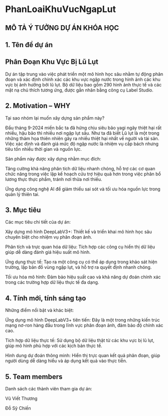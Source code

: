 # PhanLoaiKhuVucNgapLut
## MÔ TẢ Ý TƯỞNG DỰ ÁN KHÓA HỌC

## 1. Tên đề dự án
## Phân Đoạn Khu Vực Bị Lũ Lụt

Dự án tập trung vào việc phát triển một mô hình học sâu nhằm tự động phân đoạn và xác định chính xác các khu vực ngập nước trong hình ảnh các khu vực bị ảnh hưởng bởi lũ lụt. Bộ dữ liệu bao gồm 290 hình ảnh thực tế và các mặt nạ chú thích tương ứng, được gắn nhãn bằng công cụ Label Studio.

## 2. Motivation – WHY
Tại sao nhóm lại muốn xây dựng sản phẩm này?

Đầu tháng 9-2024 miền bắc ta đã hứng chịu siêu bão yagi ngây thiệt hại rất nhiều, hậu bão thì nhiều nơi ngập lụt sâu. Như ta đã biết Lũ lụt là một trong những thảm họa thiên nhiên gây ra nhiều thiệt hại nhất về người và tài sản. Việc xác định và đánh giá mức độ ngập nước là nhiệm vụ cấp bách nhưng tiêu tốn nhiều thời gian và nguồn lực.

Sản phẩm này được xây dựng nhằm mục đích:

Tăng cường khả năng phân tích dữ liệu nhanh chóng, hỗ trợ các cơ quan chức năng trong việc lập kế hoạch cứu trợ hiệu quả hơn trong việc phân bổ lương thực thực phẩm, tránh nơi thừa nơi thiếu.

Ứng dụng công nghệ AI để giảm thiểu sai sót và tối ưu hóa nguồn lực trong quản lý thiên tai.

## 3. Mục tiêu
Các mục tiêu chi tiết của dự án:

Xây dựng mô hình DeepLabV3+: Thiết kế và triển khai mô hình học sâu chuyên biệt cho nhiệm vụ phân đoạn ảnh.

Phân tích và trực quan hóa dữ liệu: Tích hợp các công cụ hiển thị dữ liệu giúp dễ dàng đánh giá hiệu suất mô hình.

Ứng dụng thực tế: Tạo ra một công cụ có thể áp dụng trong khảo sát hiện trường, lập bản đồ vùng ngập lụt, và hỗ trợ ra quyết định nhanh chóng.

Tối ưu hóa mô hình: Đảm bảo hiệu suất cao và khả năng dự đoán chính xác trong các trường hợp dữ liệu thực tế đa dạng.

## 4. Tính mới, tính sáng tạo
Những điểm nổi bật và khác biệt:

Ứng dụng mô hình DeepLabV3+ tiên tiến: Đây là một trong những kiến trúc mạng nơ-ron hàng đầu trong lĩnh vực phân đoạn ảnh, đảm bảo độ chính xác cao.

Tích hợp dữ liệu thực tế: Sử dụng bộ dữ liệu thật từ các khu vực bị lũ lụt, giúp mô hình phù hợp với các kịch bản thực tế.

Hình dung dự đoán thông minh: Hiển thị trực quan kết quả phân đoạn, giúp người dùng dễ dàng hiểu và áp dụng kết quả vào thực tiễn.

## 5. Team members
Danh sách các thành viên tham gia dự án:

Vũ Viết Thương 

Đỗ Sỹ Chiến

